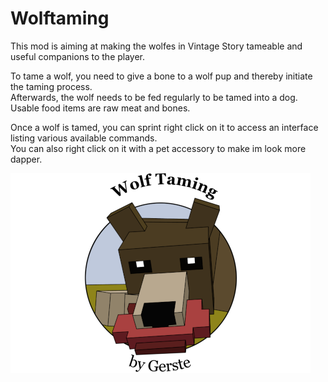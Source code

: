# Wolftaming
This mod is aiming at making the wolfes in Vintage Story tameable and useful companions to the player.

To tame a wolf, you need to give a bone to a wolf pup and thereby initiate the taming process.</br>
Afterwards, the wolf needs to be fed regularly to be tamed into a dog. Usable food items are raw meat and bones.

Once a wolf is tamed, you can sprint right click on it to access an interface listing various available commands.</br>
You can also right click on it with a pet accessory to make im look more dapper.

![Thumbnail](Thumbnail.png)
